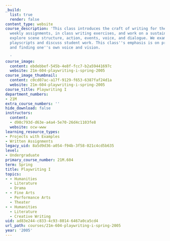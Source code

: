 ```yaml
---
_build:
  list: true
  render: false
content_type: website
course_description: 'This class introduces the craft of writing for the theater. Through
  weekly assignments, in class writing exercises, and work on a sustained piece, students
  explore scene structure, action, events, voice, and dialogue. We examine produced
  playscripts and discuss student work. This class''s emphasis is on process, risk-taking,
  and finding one''s own voice and vision.

  '
course_image:
  content: ebdebbef-545b-4e8f-fcc7-b2a59441697c
  website: 21m-604-playwriting-i-spring-2005
course_image_thumbnail:
  content: c0cd07ac-a17f-9129-f653-6387faf24d1a
  website: 21m-604-playwriting-i-spring-2005
course_title: Playwriting I
department_numbers:
- 21M
extra_course_numbers: ''
hide_download: false
instructors:
  content:
  - d98c793d-d63e-a4a4-5e70-26d4c1103fe8
  website: ocw-www
learning_resource_types:
- Projects with Examples
- Written Assignments
legacy_uid: 8a5d9d36-a054-f94b-3f58-021c4cd5b635
level:
- Undergraduate
primary_course_number: 21M.604
term: Spring
title: Playwriting I
topics:
- - Humanities
  - Literature
  - Drama
- - Fine Arts
  - Performance Arts
  - Theater
- - Humanities
  - Literature
  - Creative Writing
uid: ad83e244-c833-4c93-8014-6467a0ca5cd4
url_path: courses/21m-604-playwriting-i-spring-2005
year: '2005'
---
```

